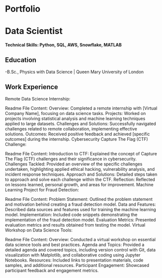 # Portfolio
# Data Scientist

#### Technical Skills: Python, SQL, AWS, Snowflake, MATLAB

## Education
-B.Sc., Physics with Data Science | Queen Mary University of London

## Work Experience
Remote Data Science Internship:

Readme File Content:
Overview:
Completed a remote internship with [Virtual Company Name], focusing on data science tasks.
Projects:
Worked on projects involving statistical analysis and machine learning techniques applied to large datasets.
Challenges and Solutions:
Successfully navigated challenges related to remote collaboration, implementing effective solutions.
Outcomes:
Received positive feedback and achieved [specific outcomes] during the internship.
Cybersecurity Capture The Flag (CTF) Challenge:

Readme File Content:
Introduction to CTF:
Explained the concept of Capture The Flag (CTF) challenges and their significance in cybersecurity.
Challenges Tackled:
Provided an overview of the specific challenges undertaken, highlighting applied ethical hacking, vulnerability analysis, and incident response techniques.
Approach and Solutions:
Detailed steps taken to approach and solve each challenge within the CTF.
Reflection:
Reflected on lessons learned, personal growth, and areas for improvement.
Machine Learning Project for Fraud Detection:

Readme File Content:
Problem Statement:
Outlined the problem statement and motivation behind creating a fraud detection model.
Data and Features:
Described data sources and features used for training the machine learning model.
Implementation:
Included code snippets demonstrating the implementation of the fraud detection model.
Evaluation Metrics:
Presented evaluation metrics and results obtained from testing the model.
Virtual Workshop on Data Science Tools:

Readme File Content:
Overview:
Conducted a virtual workshop on essential data science tools and best practices.
Agenda and Topics:
Provided a detailed agenda and covered topics, including version control with Git, data visualization with Matplotlib, and collaborative coding using Jupyter Notebooks.
Resources:
Included links to presentation materials, code samples, and additional resources.
Participant Engagement:
Showcased participant feedback and engagement metrics.



